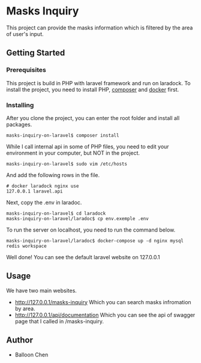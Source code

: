 # Masks Inquiry

This project can provide the masks information which is filtered by the area of user's input.

## Getting Started



### Prerequisites

This project is build in PHP with laravel framework and run on laradock. To install the project, you need to install PHP, [composer](https://getcomposer.org) and [docker](https://www.docker.com) first.

### Installing

After you clone the project, you can enter the root folder and install all packages.

```
masks-inquiry-on-laravel$ composer install
```

While I call internal api in some of PHP files, you need to edit your environment in your computer, but NOT in the project.

```
masks-inquiry-on-laravel$ sudo vim /etc/hosts
```
And add the following rows in the file.

```
# docker laradock nginx use
127.0.0.1 laravel.api
```

Next, copy the .env in laradoc.

```
masks-inquiry-on-laravel$ cd laradock
masks-inquiry-on-laravel/laradoc$ cp env.exemple .env
```

To run the server on localhost, you need to run the command below.

```
masks-inquiry-on-laravel/laradoc$ docker-compose up -d nginx mysql redis workspace 
```

Well done! You can see the default laravel website on 127.0.0.1

## Usage

We have two main websites.

* http://127.0.0.1/masks-inquiry
Which you can search masks infromation by area.
* http://127.0.0.1/api/documentation
Which you can see the api of swagger page that I called in /masks-inquiry.

## Author

* Balloon Chen
